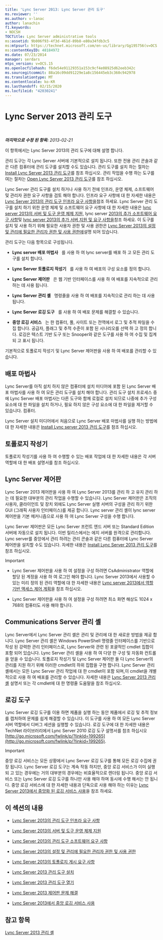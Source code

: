 ```yaml
---
title: 'Lync Server 2013: Lync Server 관리 도구'
ms.reviewer: ''
ms.author: v-lanac
author: lanachin
f1.keywords:
- NOCSH
TOCTitle: Lync Server administrative tools
ms:assetid: 9b006f93-4f3d-461d-89b8-e80a34fdb3c5
ms:mtpsurl: https://technet.microsoft.com/en-us/library/Gg195756(v=OCS.15)
ms:contentKeyID: 48184972
ms.date: 07/23/2014
manager: serdars
mtps_version: v=OCS.15
ms.openlocfilehash: f6de54e91129351a153c9cf4e08925d62eeb342c
ms.sourcegitcommit: 88a16c09dd91229e1a8c156445eb3c360c942978
ms.translationtype: MT
ms.contentlocale: ko-KR
ms.lasthandoff: 02/15/2020
ms.locfileid: "42030241"
---
```

<div data-xmlns="http://www.w3.org/1999/xhtml">

<div class="topic" data-xmlns="http://www.w3.org/1999/xhtml" data-msxsl="urn:schemas-microsoft-com:xslt" data-cs="http://msdn.microsoft.com/">

<div data-asp="http://msdn2.microsoft.com/asp">

# <a name="lync-server-2013-administrative-tools"></a>Lync Server 2013 관리 도구

</div>

<div id="mainSection">

<div id="mainBody">

<span> </span>

_**마지막으로 수정 된 항목:** 2013-02-21_

이 항목에서는 Lync Server 2013의 관리 도구에 대해 설명 합니다.

관리 도구는 각 Lync Server 서버에 기본적으로 설치 됩니다. 또한 전용 관리 콘솔과 같은 다른 컴퓨터에 관리 도구를 설치할 수도 있습니다. 관리 도구를 설치 하는 절차는 [Install Lync Server 2013 관리 도구](lync-server-2013-install-lync-server-administrative-tools.md)를 참조 하십시오. 관리 작업을 수행 하는 도구를 여는 절차는 [Open Lync Server 2013 관리 도구](lync-server-2013-open-lync-server-administrative-tools.md)를 참조 하십시오.

Lync Server 관리 도구를 설치 하거나 사용 하기 전에 인프라, 운영 체제, 소프트웨어 및 관리자 권한 요구 사항을 검토 해야 합니다. 인프라 요구 사항에 대 한 자세한 내용은 [Lync Server 2013의 관리 도구 인프라 요구 사항을](lync-server-2013-administrative-tools-infrastructure-requirements.md)참조 하세요. Lync Server 관리 도구를 설치 하기 위한 운영 체제 및 소프트웨어 요구 사항에 대 한 자세한 내용은 [lync server 2013의 서버 및 도구 운영 체제 지원](lync-server-2013-server-and-tools-operating-system-support.md), lync server [2013의 추가 소프트웨어 요구 사항](lync-server-2013-additional-software-requirements.md)및 [lync server 2013의 추가 서버 지원 및 요구 사항을](lync-server-2013-additional-server-support-and-requirements.md)참조 하세요. 이 도구를 설치 및 사용 하기 위해 필요한 사용자 권한 및 사용 권한은 [Lync Server 2013의 설정 및 관리에 필요한 관리자 권한 및 사용 권한에](lync-server-2013-administrator-rights-and-permissions-required-for-setup-and-administration.md)설명 되어 있습니다.

관리 도구는 다음 항목으로 구성됩니다.

  - **Lync server 배포 마법사**   를 사용 하 여 lync server를 배포 하 고 모든 관리 도구를 설치 합니다.

  - **Lync Server 토폴로지 작성기**   를 사용 하 여 배포의 구성 요소를 정의 합니다.

  - **Lync Server 제어판**   은 웹 기반 인터페이스를 사용 하 여 배포를 지속적으로 관리 하는 데 사용 됩니다.

  - **Lync Server 관리 셸**   명령줄을 사용 하 여 배포를 지속적으로 관리 하는 데 사용 됩니다.

  - **Lync Server 로깅 도구**   를 사용 하 여 배포 문제를 해결할 수 있습니다.

  - **중앙 로깅 서비스**   는 한 컴퓨터, 풀, 사이트 또는 전역에서 로그 및 추적 파일을 수집 합니다. 공급자, 플래그 및 추적 수준이 포함 된 시나리오를 선택 하 고 정의 합니다. 로깅은 텍스트 기반 도구 또는 Snooper와 같은 도구를 사용 하 여 수집 및 집계 되 고 표시 됩니다.

기본적으로 토폴로지 작성기 및 Lync Server 제어판을 사용 하 여 배포를 관리할 수 있습니다.

<div>

## <a name="deployment-wizard"></a>배포 마법사

Lync Server를 아직 설치 하지 않은 컴퓨터에 설치 미디어에 포함 된 Lync Server 배포 마법사를 사용 하 여 모든 관리 도구를 설치 해야 합니다. 관리 도구 설치 프로세스 중에 Lync Server 배포 마법사는 다른 도구와 함께 로컬로 설치 되므로 나중에 추가 구성 요소에 대 한 파일을 설치 하거나, 필요 하지 않은 구성 요소에 대 한 파일을 제거할 수 있습니다. 컴퓨터.

Lync Server 설치 미디어에서 처음으로 Lync Server 배포 마법사를 실행 하는 방법에 대 한 자세한 내용은 [Install Lync server 2013 관리 도구](lync-server-2013-install-lync-server-administrative-tools.md)를 참조 하십시오.

</div>

<div>

## <a name="topology-builder"></a>토폴로지 작성기

토폴로지 작성기를 사용 하 여 수행할 수 있는 배포 작업에 대 한 자세한 내용은 각 서버 역할에 대 한 배포 설명서를 참조 하십시오.

</div>

<div>

## <a name="lync-server-control-panel"></a>Lync Server 제어판

Lync Server 2013 제어판을 사용 하 여 Lync Server 2013를 관리 하 고 유지 관리 하는 데 필요한 대부분의 관리 작업을 수행할 수 있습니다. Lync Server 제어판은 조직의 사용자, 클라이언트 및 장치 외에도 Lync Server 실행 서버의 구성을 관리 하기 위한 GUI (그래픽 사용자 인터페이스)를 제공 합니다. Lync server 관리 셸이 lync server 제어판을 기본 메커니즘으로 사용 하 여 Lync Server 구성을 수행 합니다.

Lync Server 제어판은 모든 Lync Server 프런트 엔드 서버 또는 Standard Edition 서버에 자동으로 설치 됩니다. 이번 릴리스에서는 에지 서버를 원격으로 관리합니다. Lync server를 중앙에서 관리 하려는 관리 콘솔과 같은 다른 컴퓨터에 Lync Server 제어판을 설치할 수도 있습니다. 자세한 내용은 [Install Lync Server 2013 관리 도구](lync-server-2013-install-lync-server-administrative-tools.md)를 참조 하십시오.

<div>


> [!IMPORTANT]  
> <UL>
> <LI>
> <P>Lync Server 제어판을 사용 하 여 설정을 구성 하려면 CsAdministrator 역할에 할당 된 계정을 사용 하 여 로그인 해야 합니다. Lync Server 2013에서 사용할 수 있는 미리 정의 된 관리 역할에 대 한 자세한 내용은 <A href="lync-server-2013-planning-for-role-based-access-control.md">Lync server 2013에서 역할 기반 액세스 제어 계획</A>을 참조 하십시오.</P>
> <LI>
> <P>Lync Server 제어판을 사용 하 여 설정을 구성 하려면 최소 화면 해상도 1024 x 768의 컴퓨터도 사용 해야 합니다.</P></LI></UL>



</div>

</div>

<div>

## <a name="lync-server-management-shell"></a>Communications Server 관리 셸

Lync Server에서 Lync Server 관리 셸은 관리 및 관리에 대 한 새로운 방법을 제공 합니다. Lync Server 관리 셸은 Windows PowerShell 명령줄 인터페이스를 기반으로 작성 된 강력한 관리 인터페이스로, Lync Server와 관련 된 포괄적인 cmdlet 집합이 포함 되어 있습니다. Lync Server 관리 셸을 사용 하 여 다양 한 구성 및 자동화 컨트롤을 얻을 수 있습니다. 토폴로지 작성기 및 Lync Server 제어판 둘 다 Lync Server의 관리를 지원 하기 위해 이러한 cmdlet의 하위 집합을 구현 합니다. Lync Server 관리 셸에서는 모든 Lync Server 관리 작업에 대 한 cmdlet이 포함 되며,이 cmdlet을 개별적으로 사용 하 여 배포를 관리할 수 있습니다. 자세한 내용은 [Lync Server 2013 관리 셸](lync-server-2013-lync-server-management-shell.md) 설명서 또는 각 cmdlet에 대 한 명령줄 도움말을 참조 하십시오.

</div>

<div>

## <a name="logging-tool"></a>로깅 도구

Lync Server 로깅 도구를 이용 하면 제품을 실행 하는 동안 제품에서 로깅 및 추적 정보를 캡처하여 문제를 쉽게 해결할 수 있습니다. 이 도구를 사용 하 여 모든 Lync Server 서버 역할에서 디버그 세션을 실행할 수 있습니다. 로깅 도구에 대 한 자세한 내용은 TechNet 라이브러리에서 Lync Server 2010 로깅 도구 설명서를 참조 하십시오 [http://go.microsoft.com/fwlink/p/?linkId=199265](http://go.microsoft.com/fwlink/p/?linkid=199265).

<div>


> [!IMPORTANT]  
> 중앙 로깅 서비스는 모든 상황에서 Lync Server 로깅 도구를 통해 모든 로깅 수집에 권장 됩니다. Lync Server 로깅 도구는 계속 작동 하지만, 중앙 로깅 서비스가 이미 실행 되 고 있는 경우에는 거의 대부분의 경우에는 비효율적으로 렌더링 됩니다. 중앙 로깅 서비스 또는 Lync Server 로깅 도구를 하나만 사용 해야 하며 동시에 수행 해서는 안 됩니다. 중앙 로깅 서비스에 대 한 자세한 내용과 단독으로 사용 해야 하는 이유는 <A href="lync-server-2013-using-the-centralized-logging-service.md">Lync Server 2013에서 중앙화 된 로깅 서비스 사용</A>을 참조 하세요.



</div>

</div>

<div>

## <a name="in-this-section"></a>이 섹션의 내용

  - [Lync Server 2013의 관리 도구 인프라 요구 사항](lync-server-2013-administrative-tools-infrastructure-requirements.md)

  - [Lync Server 2013의 서버 및 도구 운영 체제 지원](lync-server-2013-server-and-tools-operating-system-support.md)

  - [Lync Server 2013의 관리 도구 소프트웨어 요구 사항](lync-server-2013-administrative-tools-software-requirements.md)

  - [Lync Server 2013의 설정 및 관리에 필요한 관리자 권한 및 사용 권한](lync-server-2013-administrator-rights-and-permissions-required-for-setup-and-administration.md)

  - [Lync Server 2013의 토폴로지 게시 요구 사항](lync-server-2013-requirements-to-publish-a-topology.md)

  - [Lync Server 2013 관리 도구 설치](lync-server-2013-install-lync-server-administrative-tools.md)

  - [Lync Server 2013 관리 도구 열기](lync-server-2013-open-lync-server-administrative-tools.md)

  - [Lync Server 2013 제어판 문제 해결](lync-server-2013-troubleshooting-lync-server-2013-control-panel.md)

  - [Lync Server 2013에서 중앙 로깅 서비스 사용](lync-server-2013-using-the-centralized-logging-service.md)

</div>

<div>

## <a name="see-also"></a>참고 항목


[Lync Server 2013 관리 셸](lync-server-2013-lync-server-management-shell.md)  
  

</div>

</div>

<span> </span>

</div>

</div>

</div>

